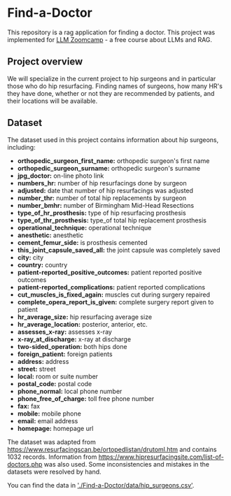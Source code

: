 # Find-a-Doctor

This repository is a rag application for finding a doctor.
This project was implemented for 
[LLM Zoomcamp](https://github.com/DataTalksClub/llm-zoomcamp) -
a free course about LLMs and RAG.

## Project overview
We will specialize in the current project to hip surgeons and in particular
those who do hip resurfacing.  Finding names of surgeons, how many HR's they have 
done, whether or not they are recommended by patients, and their locations will be available.


## Dataset

The dataset used in this project contains information about
hip surgeons, including:

- **orthopedic_surgeon_first_name:** orthopedic surgeon's first name
- **orthopedic_surgeon_surname:** orthopedic surgeon's surname
- **jpg_doctor:** on-line photo link
- **numbers_hr:** number of hip resurfacings done by surgeon
- **adjusted:** date that number of hip resurfacings was adjusted
- **number_thr:** number of total hip replacements by surgeon
- **number_bmhr:** number of Birmingham Mid-Head Resections
- **type_of_hr_prosthesis:** type of hip resurfacing prosthesis
- **type_of_thr_prosthesis:** type_of total hip replacement prosthesis
- **operational_technique:** operational technique
- **anesthetic:** anesthetic
- **cement_femur_side:** is prosthesis cemented
- **this_joint_capsule_saved_all:** the joint capsule was completely saved
- **city:** city
- **country:** country
- **patient-reported_positive_outcomes:** patient reported positive outcomes
- **patient-reported_complications:** patient reported complications
- **cut_muscles_is_fixed_again:** muscles cut during surgery repaired
- **complete_opera_report_is_given:** complete surgery report given to patient
- **hr_average_size:** hip resurfacing average size
- **hr_average_location:** posterior, anterior, etc.
- **assesses_x-ray:** assesses x-ray
- **x-ray_at_discharge:** x-ray at discharge
- **two-sided_operation:** both hips done
- **foreign_patient:** foreign patients
- **address:** address
- **street:** street
- **local:** room or suite number
- **postal_code:** postal code
- **phone_normal:** local phone number
- **phone_free_of_charge:** toll free phone number
- **fax:** fax
- **mobile:** mobile phone
- **email:** email address
- **homepage:** homepage url

The dataset was adapted from https://www.resurfacingscan.be/ortopedlistan/drutoml.htm and contains 1032 records. Information from https://www.hipresurfacingsite.com/list-of-doctors.php was also used.  Some inconsistencies and mistakes in the datasets were resolved by hand.

You can find the data in ['./Find-a-Doctor/data/hip_surgeons.csv'](data/hip_surgeons.csv).